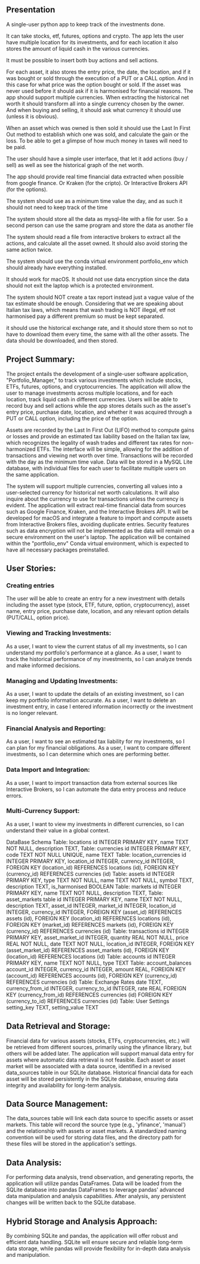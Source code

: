 ## Presentation

A single-user python app to keep track of the investments done. 

It can take stocks, etf, futures, options and crypto. The app lets the user have multiple location for its investments, and for each location it also stores the amount of liquid cash in the various currencies. 

It must be possible to insert both buy actions and sell actions.

For each asset, it also stores the entry price, the date, the location, and if it was bought or sold through the execution of a PUT or a CALL option. And in this case for what price was the option bought or sold. If the asset was never used before it should ask if it is harmonised for financial reasons. The app should support multiple currencies. When extracting the historical net worth it should transform all into a single currency chosen by the owner. And when buying and selling, it should ask what currency it should use (unless it is obvious).

When an asset which was owned is then sold it should use the Last In First Out method to establish which one was sold, and calculate the gain or the loss. To be able to get a glimpse of how much money in taxes will need to be paid.

The user should have a simple user interface, that let it add actions (buy / sell) as well as see the historical graph of the net worth.

The app should provide real time financial data extracted when possible from google finance. Or Kraken (for the cripto). Or Interactive Brokers API (for the options).


The system should use as a minimum time value the day, and as such it should not need to keep track of the time

The system should store all the data as mysql-lite  with a file for user. So a second person can use the same program and store the data as another file

The system should read a file from interactive brokers to extract all the actions, and calculate all the asset owned. It should also avoid storing the same action twice. 

The system should use the conda virtual environment portfolio_env which should already have everything installed.

It should work for macOS. It should not use data encryption since the data should not exit the laptop which is a protected environment.

The system should NOT create a tax report instead just a vague value of the tax estimate should be enough. Considering that we are speaking about Italian tax laws, which means that wash trading is NOT illegal, etf not harmonised pay a different premium so must be kept separated.

it should use the historical exchange rate, and it should store them so not to have to download them every time, the same with all the other assets. The data should be downloaded, and then stored.

## Project Summary:

The project entails the development of a single-user software application, "Portfolio_Manager," to track various investments which include stocks, ETFs, futures, options, and cryptocurrencies. The application will allow the user to manage investments across multiple locations, and for each location, track liquid cash in different currencies. Users will be able to record buy and sell actions while the app stores details such as the asset's entry price, purchase date, location, and whether it was acquired through a PUT or CALL option, including the price of the option.

Assets are recorded by the Last In First Out (LIFO) method to compute gains or losses and provide an estimated tax liability based on the Italian tax law, which recognizes the legality of wash trades and different tax rates for non-harmonized ETFs. The interface will be simple, allowing for the addition of transactions and viewing net worth over time. Transactions will be recorded with the day as the minimum time value. Data will be stored in a MySQL Lite database, with individual files for each user to facilitate multiple users on the same application.

The system will support multiple currencies, converting all values into a user-selected currency for historical net worth calculations. It will also inquire about the currency to use for transactions unless the currency is evident. The application will extract real-time financial data from sources such as Google Finance, Kraken, and the Interactive Brokers API. It will be developed for macOS and integrate a feature to import and compute assets from Interactive Brokers files, avoiding duplicate entries. Security features such as data encryption will not be implemented as the data will remain on a secure environment on the user's laptop. The application will be contained within the "portfolio_env" Conda virtual environment, which is expected to have all necessary packages preinstalled.


## User Stories:


### Creating entries
The user will be able to create an entry for a new investment with details including the asset type (stock, ETF, future, option, cryptocurrency), asset name, entry price, purchase date, location, and any relevant option details (PUT/CALL, option price).

### Viewing and Tracking Investments:
As a user, I want to view the current status of all my investments, so I can understand my portfolio's performance at a glance.
As a user, I want to track the historical performance of my investments, so I can analyze trends and make informed decisions.

### Managing and Updating Investments:
As a user, I want to update the details of an existing investment, so I can keep my portfolio information accurate.
As a user, I want to delete an investment entry, in case I entered information incorrectly or the investment is no longer relevant.

### Financial Analysis and Reporting:
As a user, I want to see an estimated tax liability for my investments, so I can plan for my financial obligations.
As a user, I want to compare different investments, so I can determine which ones are performing better.

### Data Import and Integration:
As a user, I want to import transaction data from external sources like Interactive Brokers, so I can automate the data entry process and reduce errors.

### Multi-Currency Support:
As a user, I want to view my investments in different currencies, so I can understand their value in a global context.



DataBase Schema
    Table: locations
        id INTEGER PRIMARY KEY,
        name TEXT NOT NULL,
        description TEXT,
    Table: currencies
        id INTEGER PRIMARY KEY,
        code TEXT NOT NULL UNIQUE,
        name TEXT
    Table: location_currencies
        id INTEGER PRIMARY KEY,
        location_id INTEGER,
        currency_id INTEGER,
        FOREIGN KEY (location_id) REFERENCES locations (id),
        FOREIGN KEY (currency_id) REFERENCES currencies (id)
    Table: assets
        id INTEGER PRIMARY KEY,
        type TEXT NOT NULL,
        name TEXT NOT NULL,
        symbol TEXT,
        description TEXT,
        is_harmonised BOOLEAN
    Table: markets
        id INTEGER PRIMARY KEY,
        name TEXT NOT NULL,
        description TEXT,
    Table: asset_markets table
        id INTEGER PRIMARY KEY,
        name TEXT NOT NULL,
        description TEXT,
        asset_id INTEGER,
        market_id INTEGER,
        location_id INTEGER,
        currency_id INTEGER,
        FOREIGN KEY (asset_id) REFERENCES assets (id),
        FOREIGN KEY (location_id) REFERENCES locations (id),
        FOREIGN KEY (market_id) REFERENCES markets (id),
        FOREIGN KEY (currency_id) REFERENCES currencies (id)
    Table: transactions
        id INTEGER PRIMARY KEY,
        asset_market_id INTEGER,
        quantity REAL NOT NULL,
        price REAL NOT NULL,
        date TEXT NOT NULL,
        location_id INTEGER,
        FOREIGN KEY (asset_market_id) REFERENCES asset_markets (id),
        FOREIGN KEY (location_id) REFERENCES locations (id)
    Table: accounts
        id INTEGER PRIMARY KEY,
        name TEXT NOT NULL,
        type TEXT
    Table: account_balances
        account_id INTEGER,
        currency_id INTEGER,
        amount REAL,
        FOREIGN KEY (account_id) REFERENCES accounts (id),
        FOREIGN KEY (currency_id) REFERENCES currencies (id)
    Table: Exchange Rates
        date TEXT,
        currency_from_id INTEGER,
        currency_to_id INTEGER,
        rate REAL
        FOREIGN KEY (currency_from_id) REFERENCES currencies (id)
        FOREIGN KEY (currency_to_id) REFERENCES currencies (id)
    Table: User Settings
        setting_key TEXT,
        setting_value TEXT


## Data Retrieval and Storage:

Financial data for various assets (stocks, ETFs, cryptocurrencies, etc.) will be retrieved from different sources, primarily using the yfinance library, but others will be added later.
The application will support manual data entry for assets where automatic data retrieval is not feasible.
Each asset or asset market will be associated with a data source, identified in a revised data_sources table in our SQLite database.
Historical financial data for each asset will be stored persistently in the SQLite database, ensuring data integrity and availability for long-term analysis.

## Data Source Management:

The data_sources table will link each data source to specific assets or asset markets.
This table will record the source type (e.g., 'yfinance', 'manual') and the relationship with assets or asset markets.
A standardized naming convention will be used for storing data files, and the directory path for these files will be stored in the application's settings.

## Data Analysis:

For performing data analysis, trend observation, and generating reports, the application will utilize pandas DataFrames.
Data will be loaded from the SQLite database into pandas DataFrames to leverage pandas' advanced data manipulation and analysis capabilities.
After analysis, any persistent changes will be written back to the SQLite database.

## Hybrid Storage and Analysis Approach:

By combining SQLite and pandas, the application will offer robust and efficient data handling.
SQLite will ensure secure and reliable long-term data storage, while pandas will provide flexibility for in-depth data analysis and manipulation.